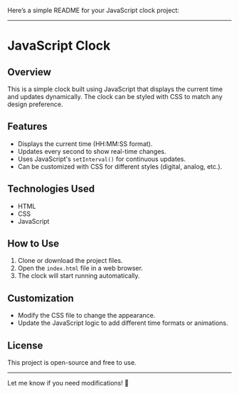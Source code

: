Here’s a simple README for your JavaScript clock project:  

---

# JavaScript Clock  

## Overview  
This is a simple clock built using JavaScript that displays the current time and updates dynamically. The clock can be styled with CSS to match any design preference.  

## Features  
- Displays the current time (HH:MM:SS format).  
- Updates every second to show real-time changes.  
- Uses JavaScript's `setInterval()` for continuous updates.  
- Can be customized with CSS for different styles (digital, analog, etc.).  

## Technologies Used  
- HTML  
- CSS  
- JavaScript  

## How to Use  
1. Clone or download the project files.  
2. Open the `index.html` file in a web browser.  
3. The clock will start running automatically.  

## Customization  
- Modify the CSS file to change the appearance.  
- Update the JavaScript logic to add different time formats or animations.  

## License  
This project is open-source and free to use.  

---

Let me know if you need modifications! 🚀
